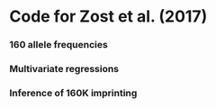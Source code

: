 # Code for Zost et al. (2017)

### 160 allele frequencies

### Multivariate regressions

### Inference of 160K imprinting
